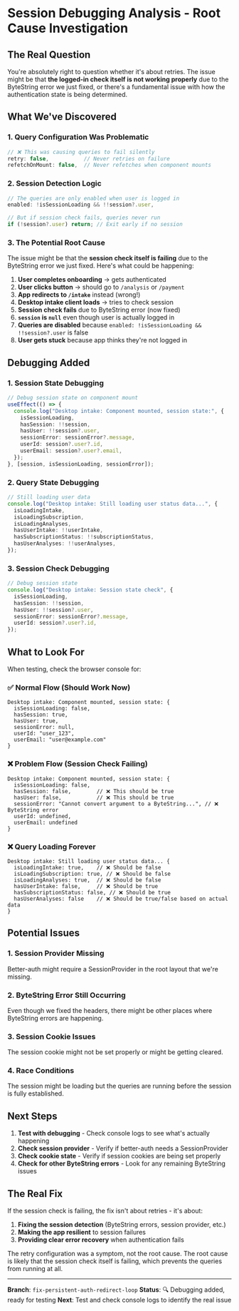 # Session Debugging Analysis - Root Cause Investigation

## The Real Question

You're absolutely right to question whether it's about retries. The issue might be that **the logged-in check itself is not working properly** due to the ByteString error we just fixed, or there's a fundamental issue with how the authentication state is being determined.

## What We've Discovered

### 1. **Query Configuration Was Problematic**
```typescript
// ❌ This was causing queries to fail silently
retry: false,           // Never retries on failure
refetchOnMount: false,  // Never refetches when component mounts
```

### 2. **Session Detection Logic**
```typescript
// The queries are only enabled when user is logged in
enabled: !isSessionLoading && !!session?.user,

// But if session check fails, queries never run
if (!session?.user) return; // Exit early if no session
```

### 3. **The Potential Root Cause**

The issue might be that the **session check itself is failing** due to the ByteString error we just fixed. Here's what could be happening:

1. **User completes onboarding** → gets authenticated
2. **User clicks button** → should go to `/analysis` or `/payment`
3. **App redirects to `/intake`** instead (wrong!)
4. **Desktop intake client loads** → tries to check session
5. **Session check fails** due to ByteString error (now fixed)
6. **`session` is `null`** even though user is actually logged in
7. **Queries are disabled** because `enabled: !isSessionLoading && !!session?.user` is false
8. **User gets stuck** because app thinks they're not logged in

## Debugging Added

### 1. **Session State Debugging**
```typescript
// Debug session state on component mount
useEffect(() => {
  console.log("Desktop intake: Component mounted, session state:", {
    isSessionLoading,
    hasSession: !!session,
    hasUser: !!session?.user,
    sessionError: sessionError?.message,
    userId: session?.user?.id,
    userEmail: session?.user?.email,
  });
}, [session, isSessionLoading, sessionError]);
```

### 2. **Query State Debugging**
```typescript
// Still loading user data
console.log("Desktop intake: Still loading user status data...", {
  isLoadingIntake,
  isLoadingSubscription,
  isLoadingAnalyses,
  hasUserIntake: !!userIntake,
  hasSubscriptionStatus: !!subscriptionStatus,
  hasUserAnalyses: !!userAnalyses,
});
```

### 3. **Session Check Debugging**
```typescript
// Debug session state
console.log("Desktop intake: Session state check", {
  isSessionLoading,
  hasSession: !!session,
  hasUser: !!session?.user,
  sessionError: sessionError?.message,
  userId: session?.user?.id,
});
```

## What to Look For

When testing, check the browser console for:

### ✅ **Normal Flow (Should Work Now)**
```
Desktop intake: Component mounted, session state: {
  isSessionLoading: false,
  hasSession: true,
  hasUser: true,
  sessionError: null,
  userId: "user_123",
  userEmail: "user@example.com"
}
```

### ❌ **Problem Flow (Session Check Failing)**
```
Desktop intake: Component mounted, session state: {
  isSessionLoading: false,
  hasSession: false,        // ❌ This should be true
  hasUser: false,           // ❌ This should be true
  sessionError: "Cannot convert argument to a ByteString...", // ❌ ByteString error
  userId: undefined,
  userEmail: undefined
}
```

### ❌ **Query Loading Forever**
```
Desktop intake: Still loading user status data... {
  isLoadingIntake: true,    // ❌ Should be false
  isLoadingSubscription: true, // ❌ Should be false
  isLoadingAnalyses: true,  // ❌ Should be false
  hasUserIntake: false,     // ❌ Should be true
  hasSubscriptionStatus: false, // ❌ Should be true
  hasUserAnalyses: false    // ❌ Should be true/false based on actual data
}
```

## Potential Issues

### 1. **Session Provider Missing**
Better-auth might require a SessionProvider in the root layout that we're missing.

### 2. **ByteString Error Still Occurring**
Even though we fixed the headers, there might be other places where ByteString errors are happening.

### 3. **Session Cookie Issues**
The session cookie might not be set properly or might be getting cleared.

### 4. **Race Conditions**
The session might be loading but the queries are running before the session is fully established.

## Next Steps

1. **Test with debugging** - Check console logs to see what's actually happening
2. **Check session provider** - Verify if better-auth needs a SessionProvider
3. **Check cookie state** - Verify if session cookies are being set properly
4. **Check for other ByteString errors** - Look for any remaining ByteString issues

## The Real Fix

If the session check is failing, the fix isn't about retries - it's about:

1. **Fixing the session detection** (ByteString errors, session provider, etc.)
2. **Making the app resilient** to session failures
3. **Providing clear error recovery** when authentication fails

The retry configuration was a symptom, not the root cause. The root cause is likely that the session check itself is failing, which prevents the queries from running at all.

---

**Branch**: `fix-persistent-auth-redirect-loop`
**Status**: 🔍 Debugging added, ready for testing
**Next**: Test and check console logs to identify the real issue
